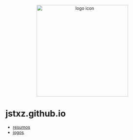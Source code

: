 <div align="center">
  <img src="https://upload.wikimedia.org/wikipedia/commons/8/85/Smiley.svg" alt="logo icon" width="300">
</div>

# jstxz.github.io 

 - [resumos](materias/resumos.md)
 - [jogos](jogo/jogos.md)



